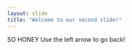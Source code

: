 ```yaml
---
layout: slide
title: "Welcome to our second slide!"
---
```

SO HONEY
Use the left arrow to go back!
